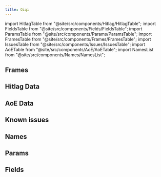 ```yaml
---
title: Qiqi
---
```


import HitlagTable from "@site/src/components/Hitlag/HitlagTable";
import FieldsTable from "@site/src/components/Fields/FieldsTable";
import ParamsTable from "@site/src/components/Params/ParamsTable";
import FramesTable from "@site/src/components/Frames/FramesTable";
import IssuesTable from "@site/src/components/Issues/IssuesTable";
import AoETable from "@site/src/components/AoE/AoETable";
import NamesList from "@site/src/components/Names/NamesList";

## Frames

<FramesTable character="qiqi" />

## Hitlag Data

<HitlagTable character="qiqi" />

## AoE Data

<AoETable character="qiqi" />

## Known issues

<IssuesTable character="qiqi" />

## Names

<NamesList character="qiqi" />

## Params

<ParamsTable character="qiqi" />

## Fields

<FieldsTable character="qiqi" />

